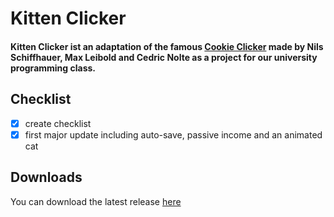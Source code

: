 # Kitten Clicker

#### Kitten Clicker ist an adaptation of the famous [Cookie Clicker](https://orteil.dashnet.org/cookieclicker/) made by Nils Schiffhauer, Max Leibold and Cedric Nolte as a project for our university programming class.
## Checklist
- [x] create checklist
- [x] first major update including auto-save, passive income and an animated cat

## Downloads
You can download the latest release [here](https://github.com/etlon/hs-fulda-ERROR40game/releases)

